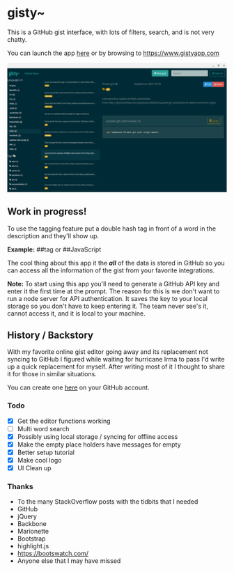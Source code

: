 # gisty~

This is a GitHub gist interface, with lots of filters, search, and is not very chatty.

You can launch the app [here](https://www.gistyapp.com) or by browsing to https://www.gistyapp.com

![screenshot](screenshot.png  "Screenshot")

## Work in progress!

To use the tagging feature put a double hash tag in front of a word in the description and they'll show up.

**Example:** ##tag or ##JavaScript

The cool thing about this app it the ***all*** of the data is stored in GitHub so you can access all the information of the gist from your favorite integrations.

**Note:** To start using this app you'll need to generate a GitHub API key and enter it the first time at the prompt. The reason for this is we don't want to run a node server for API authentication. It saves the key to your local storage so you don't have to keep entering it. The team never see's it, cannot access it, and it is local to your machine.

## History / Backstory

With my favorite online gist editor going away and its replacement not syncing to GitHub I figured while waiting for hurricane Irma to pass I'd write up a quick replacement for myself. After writing most of it I thought to  share it for those in similar situations.

You can create one [here](https://github.com/settings/tokens) on your GitHub account.

### Todo

* [X] Get the editor functions working
* [ ] Multi word search
* [X] Possibly using local storage / syncing for offline access
* [X] Make the empty place holders have messages for empty
* [X] Better setup tutorial
* [X] Make cool logo
* [X] UI Clean up

### Thanks

* To the many StackOverflow posts with the tidbits that I needed
* GitHub
* jQuery
* Backbone
* Marionette
* Bootstrap
* highlight.js
* https://bootswatch.com/
* Anyone else that I may have missed
